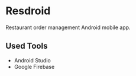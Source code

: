 # Resdroid
Restaurant order management Android mobile app.

## Used Tools
- Android Studio
- Google Firebase

